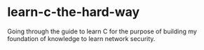 # learn-c-the-hard-way

Going through the guide to learn C for the purpose of building my foundation of knowledge to learn network security.
